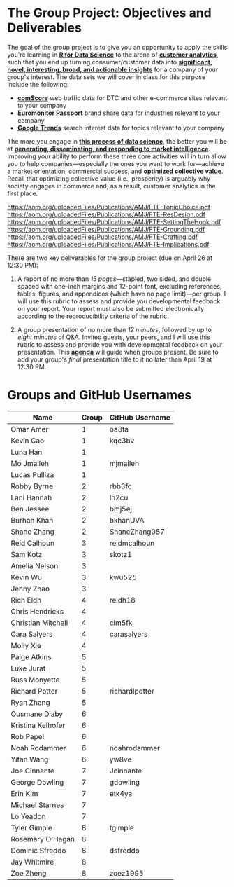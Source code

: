 # The Group Project: Objectives and Deliverables

The goal of the group project is to give you an opportunity to apply the skills you're learning in [**R for Data Science**][R4DS] to the arena of [**customer analytics**][Wharton class], such that you end up turning consumer/customer data into [**significant, novel, interesting, broad, and actionable insights**][The anatomy of a good topic] for a company of your group's interest. The data sets we will cover in class for this purpose include the following:

[R4DS]: http://r4ds.had.co.nz
[Wharton class]: https://www.coursera.org/learn/wharton-customer-analytics
[The anatomy of a good topic]: https://aom.org/uploadedFiles/Publications/AMJ/FTE-TopicChoice.pdf

* [**comScore**][] web traffic data for DTC and other e-commerce sites relevant to your company
* [**Euromonitor Passport**][] brand share data for industries relevant to your company
* [**Google Trends**][] search interest data for topics relevant to your company

[**comScore**]: https://auth2.comscore.com/
[**Euromonitor Passport**]: http://proxy.its.virginia.edu/login?url=http://www.portal.euromonitor.com/portal/server.pt
[**Google Trends**]: https://trends.google.com/trends/

The more you engage in [**this process of data science**][Hadley 2017], the better you will be at [**generating, disseminating, and responding to market intelligence**][Kohli and Jaworski 1993]. Improving your ability to perform these three core activities will in turn allow you to help companies—especially the ones you want to work for—achieve a market orientation, commercial success, and [**optimized collective value**][Donaldson and Walsh 2015]. Recall that optimizing collective value (i.e., prosperity) is arguably why society engages in commerce and, as a result, customer analytics in the first place.

[Hadley 2017]: https://www.rstudio.com/resources/videos/data-science-in-the-tidyverse/
[Kohli and Jaworski 1993]: https://bear.warrington.ufl.edu/weitz/mar7786/articles/jaworski%20and%20kohli.pdf
[Donaldson and Walsh 2015]: http://www.sciencedirect.com/science/article/pii/S0191308515000088

https://aom.org/uploadedFiles/Publications/AMJ/FTE-TopicChoice.pdf
https://aom.org/uploadedFiles/Publications/AMJ/FTE-ResDesign.pdf
https://aom.org/uploadedFiles/Publications/AMJ/FTE-SettingTheHook.pdf
https://aom.org/uploadedFiles/Publications/AMJ/FTE-Grounding.pdf
https://aom.org/uploadedFiles/Publications/AMJ/FTE-Crafting.pdf
https://aom.org/uploadedFiles/Publications/AMJ/FTE-Implications.pdf

There are two key deliverables for the group project (due on April 26 at 12:30 PM):

1. A report of no more than *15 pages*—stapled, two sided, and double spaced with one-inch margins and 12-point font, excluding references, tables, figures, and appendices (which have no page limit)—per group. I will use this rubric to assess and provide you developmental feedback on your report. Your report must also be submitted electronically according to the reproducibility criteria of the rubric.

2. A group presentation of no more than *12 minutes*, followed by up to *eight minutes* of Q&A. Invited guests, your peers, and I will use this rubric to assess and provide you with developmental feedback on your presentation. This [**agenda**][] will guide when groups present. Be sure to add your group's *final* presentation title to it no later than April 19 at 12:30 PM.

[**agenda**]: https://github.com/GCOM7140/group-project/blob/master/agenda.pdf

# Groups and GitHub Usernames

Name | Group | GitHub Username
------- | ---| -------
Omar Amer | 1 | oa3ta
Kevin Cao | 1 | kqc3bv
Luna Han | 1 | 
Mo Jmaileh | 1 | mjmaileh 
Lucas Pulliza | 1 | 
Robby Byrne | 2 | rbb3fc
Lani Hannah | 2 | lh2cu
Ben Jessee | 2 | bmj5ej
Burhan Khan | 2 | bkhanUVA
Shane Zhang | 2 | ShaneZhang057
Reid Calhoun | 3 | reidmcalhoun
Sam Kotz | 3 | skotz1
Amelia Nelson | 3 | 
Kevin Wu | 3 | kwu525
Jenny Zhao | 3 | 
Rich Eldh | 4 | reldh18
Chris Hendricks | 4 | 
Christian Mitchell | 4 | clm5fk
Cara Salyers | 4 | carasalyers
Molly Xie | 4 | 
Paige Atkins | 5 | 
Luke Jurat | 5 | 
Russ Monyette | 5 | 
Richard Potter | 5 | richardlpotter
Ryan Zhang | 5 | 
Ousmane Diaby | 6 | 
Kristina Kelhofer | 6 | 
Rob Papel | 6 | 
Noah Rodammer | 6 | noahrodammer
Yifan Wang | 6 | yw8ve
Joe Cinnante | 7 | Jcinnante 
George Dowling | 7 | gdowling
Erin Kim | 7 | etk4ya
Michael Starnes | 7 | 
Lo Yeadon | 7 | 
Tyler Gimple | 8 | tgimple
Rosemary O'Hagan | 8 | 
Dominic Sfreddo | 8 | dsfreddo
Jay Whitmire | 8 | 
Zoe Zheng | 8 | zoez1995
